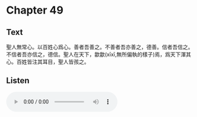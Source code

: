 # Chapter 49

## Text

聖人無常心。以百姓心爲心。善者吾善之。不善者吾亦善之，德善。信者吾信之。不信者吾亦信之，德信。聖人在天下，歙歙(xīxī,無所偏執的樣子)焉，爲天下渾其心。百姓皆注其耳目，聖人皆孩之。

## Listen

<audio controls>
  <source src="./generated_audio/daodejing_49.wav" type="audio/wav">
  Your browser does not support the audio element.
</audio>

